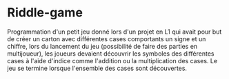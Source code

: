 # Riddle-game
Programmation d'un petit jeu donné lors d'un projet en L1 qui avait pour but de créer un carton avec différentes cases comportants un signe et un chiffre, lors du lancement du jeu (possibilité de faire des parties en multijoueur), les joueurs devaient découvrir les symboles des différentes cases à l'aide d'indice comme l'addition ou la multiplication des cases. Le jeu se termine lorsque l'ensemble des cases sont découvertes.
